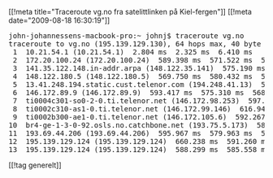 [[!meta  title="Traceroute vg.no fra satelittlinken på Kiel-fergen"]]
[[!meta  date="2009-08-18 16:30:19"]]
<pre lang="bash">john-johannessens-macbook-pro:~ johnj$ traceroute vg.no
traceroute to vg.no (195.139.129.130), 64 hops max, 40 byte packets
 1  10.21.54.1 (10.21.54.1)  2.804 ms  2.325 ms  6.410 ms
 2  172.20.100.24 (172.20.100.24)  589.398 ms  571.522 ms  567.820 ms
 3  141.35.122.148.in-addr.arpa (148.122.35.141)  575.190 ms  574.556 ms  561.511 ms
 4  148.122.180.5 (148.122.180.5)  569.750 ms  580.432 ms  569.768 ms
 5  13.41.248.194.static.cust.telenor.com (194.248.41.13)  574.567 ms  571.398 ms  601.468 ms
 6  146.172.89.9 (146.172.89.9)  593.417 ms  575.310 ms  568.085 ms
 7  ti0004c301-so0-2-0.ti.telenor.net (146.172.98.253)  597.119 ms  604.292 ms  585.168 ms
 8  ti0002c310-as1-0.ti.telenor.net (146.172.99.146)  616.941 ms  588.543 ms  587.728 ms
 9  ti0002b300-ae1-0.ti.telenor.net (146.172.105.6)  592.267 ms  601.245 ms  578.413 ms
10  br4-ge-1-3-0-92.osls.no.catchbone.net (193.75.5.173)  584.983 ms  571.024 ms  597.781 ms
11  193.69.44.206 (193.69.44.206)  595.967 ms  579.963 ms  599.007 ms
12  195.139.129.124 (195.139.129.124)  660.238 ms  591.260 ms *
13  195.139.129.124 (195.139.129.124)  588.299 ms  585.558 ms  604.639 ms
</pre>

[[!tag  generelt]]